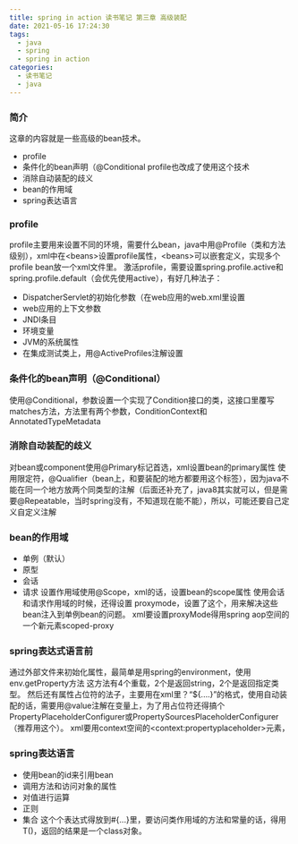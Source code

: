 ```yaml
---
title: spring in action 读书笔记 第三章 高级装配
date: 2021-05-16 17:24:30
tags:
  - java
  - spring
  - spring in action
categories:
  - 读书笔记
  - java
---
```

### 简介
这章的内容就是一些高级的bean技术。
- profile
- 条件化的bean声明（@Conditional profile也改成了使用这个技术
- 消除自动装配的歧义
- bean的作用域
- spring表达语言
### profile
profile主要用来设置不同的环境，需要什么bean，java中用@Profile（类和方法级别），xml中在&lt;beans&gt;设置profile属性，&lt;beans&gt;可以嵌套定义，实现多个profile bean放一个xml文件里。
激活profile，需要设置spring.profile.active和spring.profile.default（会优先使用active），有好几种法子：
- DispatcherServlet的初始化参数（在web应用的web.xml里设置
- web应用的上下文参数
- JNDI条目
- 环境变量
- JVM的系统属性
- 在集成测试类上，用@ActiveProfiles注解设置
### 条件化的bean声明（@Conditional）
使用@Conditional，参数设置一个实现了Condition接口的类，这接口里覆写matches方法，方法里有两个参数，ConditionContext和AnnotatedTypeMetadata
### 消除自动装配的歧义
对bean或component使用@Primary标记首选，xml设置bean的primary属性
使用限定符，@Qualifier（bean上，和要装配的地方都要用这个标签），因为java不能在同一个地方放两个同类型的注解（后面还补充了，java8其实就可以，但是需要@Repeatable，当时spring没有，不知道现在能不能），所以，可能还要自己定义自定义注解
### bean的作用域
- 单例（默认）
- 原型
- 会话
- 请求
设置作用域使用@Scope，xml的话，设置bean的scope属性
使用会话和请求作用域的时候，还得设置 proxymode，设置了这个，用来解决这些bean注入到单例bean的问题。
xml要设置proxyMode得用spring aop空间的一个新元素scoped-proxy
### spring表达式语言前
通过外部文件来初始化属性，最简单是用spring的environment，使用env.getProperty方法
这方法有4个重载，2个是返回string，2个是返回指定类型。
然后还有属性占位符的法子，主要用在xml里？“${....}”的格式，使用自动装配的话，需要用@value注解在变量上，为了用占位符还得搞个PropertyPlaceholderConfigurer或PropertySourcesPlaceholderConfigurer（推荐用这个）。
xml要用context空间的&lt;context:propertyplaceholder&gt;元素，
### spring表达语言
- 使用bean的id来引用bean
- 调用方法和访问对象的属性
- 对值进行运算
- 正则
- 集合
这个个表达式得放到#{...}里，要访问类作用域的方法和常量的话，得用T()，返回的结果是一个class对象。
